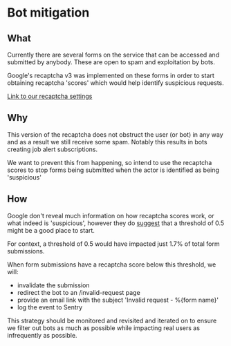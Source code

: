 # Bot mitigation

## What
Currently there are several forms on the service that can be accessed and submitted by anybody. These are open to spam and exploitation by bots.

Google's recaptcha v3 was implemented on these forms in order to start obtaining recaptcha 'scores' which would help identify suspicious requests.

[Link to our recaptcha settings](https://www.google.com/u/2/recaptcha/admin/site/674609893)

## Why
This version of the recaptcha does not obstruct the user (or bot) in any way and as a result we still receive some spam. Notably this results in bots creating job alert subscriptions.

We want to prevent this from happening, so intend to use the recaptcha scores to stop forms being submitted when the actor is identified as being 'suspicious'

## How
Google don't reveal much information on how recaptcha scores work, or what indeed is 'suspicious', however they do [suggest](https://developers.google.com/recaptcha/docs/v3#interpreting_the_score) that a threshold of 0.5 might be a good place to start.

For context, a threshold of 0.5 would have impacted just 1.7% of total form submissions.

When form submissions have a recaptcha score below this threshold, we will:
- invalidate the submission
- redirect the bot to an /invalid-request page
- provide an email link with the subject 'Invalid request - %{form name}'
- log the event to Sentry

This strategy should be monitored and revisited and iterated on to ensure we filter out bots as much as possible while impacting real users as infrequently as possible.
